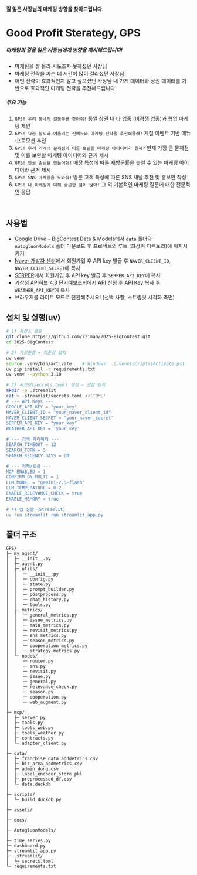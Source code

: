 #### 길 잃은 사장님의 마케팅 방향을 찾아드립니다. 
# Good Profit Sterategy, GPS
##### 마케팅의 길을 잃은 사장님에게 방향을 제시해드립니다! 
- 마케팅을 잘 몰라 시도조차 못하셨던 사장님
- 마케팅 전략을 짜는 데 시간이 많이 걸리셨던 사장님
- 어떤 전략이 효과적인지 알고 싶으셨던 사장님
내 가게 데이터와 상권 데이터를 기반으로 효과적인 마케팅 전략을 추천해드립니다! 
##### 주요 기능
1. `GPS! 우리 동네의 길동무를 찾아줘!` 동일 상권 내 타 업종 (비경쟁 업종)과 협업 마케팅 제안
2. `GPS! 요즘 날씨와 어울리는 신메뉴와 마케팅 전략을 추천해줄래?` 계절 이벤트 기반 메뉴·프로모션 추천
3. `GPS! 우리 가게의 문제점과 이를 보완할 마케팅 아이디어가 뭘까?` 현재 가장 큰 문제점 및 이를 보완할 마케팅 아이디어와 근거 제시
4. `GPS! 단골 손님을 만들어줘!` 매장 특성에 따른 재방문률을 높일 수 있는 마케팅 아이디어와 근거 제시
5. `GPS! SNS 마케팅을 도와줘!` 방문 고객 특성에 따른 SNS 채널 추천 및 홍보안 작성
6. `GPS! 나 마케팅에 대해 궁금한 점이 많아!` 그 외 기본적인 마케팅 질문에 대한 전문적인 응답


<br>

## 사용법
- [Google Drive – BigContest Data & Models](https://drive.google.com/drive/folders/1PHuQ0MktQrNGLxbpdMhAsIu1dLTfrc56?usp=sharing)에서 `data` 폴더와 `AutogluonModels` 폴더 다운로드 후 프로젝트의 루트 (최상위 디렉토리)에 위치시키기
- [Naver 개발자 센터](https://developers.naver.com/main/)에서 회원가입 후 API key 발급 후 `NAVER_CLIENT_ID`, `NAVER_CLIENT_SECRET`에 복사
- [SERPER](https://serper.dev/?utm_term=google%20search%20api&gad_source=1&gad_campaignid=18303173259&gbraid=0AAAAAo4ZGoFTAeI1fAA-lanHIZ6WQlowT&gclid=CjwKCAjwgeLHBhBuEiwAL5gNEfzLIWpKg1JLqHiADvDkkEgYntLfZAJOmEG0Xs3UkvmsNrPQwX7_pBoCYV4QAvD_BwE)에서 회원가입 후 API key 발급 후 `SERPER_API_KEY`에 복사
- [기상청 API허브 4.3 단기예보조회](https://apihub.kma.go.kr/)에서 API 신청 후 API Key 복사 후 `WEATHER_API_KEY`에 복사
- 브라우저를 라이트 모드로 전환해주세요! (선택 사항, 스트림릿 시각화 측면)

## 설치 및 실행(uv)
```bash
# 1) 저장소 클론
git clone https://github.com/zziman/2025-BigContest.git
cd 2025-BigContest

# 2) 가상환경 + 의존성 설치
uv venv
source .venv/bin/activate    # Windows: .\.venv\Scripts\Activate.ps1
uv pip install -r requirements.txt
uv venv --python 3.10

# 3) 시크릿(secrets.toml) 생성 — 권장 방식
mkdir -p .streamlit
cat > .streamlit/secrets.toml <<'TOML'
# --- API Keys ---
GOOGLE_API_KEY = "your_key"                 
NAVER_CLIENT_ID = "your_naver_client_id"
NAVER_CLIENT_SECRET = "your_naver_secret"
SERPER_API_KEY = "your_key"                         
WEATHER_API_KEY = 'your_key'

# --- 검색 파라미터 ---
SEARCH_TIMEOUT = 12
SEARCH_TOPK = 5
SEARCH_RECENCY_DAYS = 60

# --- 정책/토글 ---
MCP_ENABLED = 1
CONFIRM_ON_MULTI = 1
LLM_MODEL = "gemini-2.5-flash"
LLM_TEMPERATURE = 0.2
ENABLE_RELEVANCE_CHECK = true
ENABLE_MEMORY = true

# 4) 앱 실행 (Streamlit)
uv run streamlit run streamlit_app.py

```

## 폴더 구조
```
GPS/
├─ my_agent/
│  ├─ __init__.py
│  ├─ agent.py
│  ├─ utils/
│  │  ├─ __init__.py
│  │  ├─ config.py
│  │  ├─ state.py
│  │  ├─ prompt_builder.py
│  │  ├─ postprocess.py
│  │  ├─ chat_history.py
│  │  └─ tools.py
│  ├─ metrics/
│  │  ├─ general_metrics.py
│  │  ├─ issue_metrics.py
│  │  ├─ main_metrics.py
│  │  ├─ revisit_metrics.py
│  │  ├─ sns_metrics.py
│  │  ├─ season_metrics.py
│  │  ├─ cooperation_metrics.py
│  │  └─ strategy_metrics.py
│  └─ nodes/
│     ├─ router.py
│     ├─ sns.py
│     ├─ revisit.py
│     ├─ issue.py
│     ├─ general.py
│     ├─ relevance_check.py
│     ├─ season.py
│     ├─ cooperation.py
│     └─ web_augment.py
│
├─ mcp/
│  ├─ server.py
│  ├─ tools.py
│  ├─ tools_web.py
│  ├─ tools_weather.py
│  ├─ contracts.py
│  └─ adapter_client.py
│
├─ data/
│  ├─ franchise_data_addmetrics.csv
│  ├─ biz_area_addmetrics.csv
│  ├─ admin_dong.csv
│  ├─ label_encoder_store.pkl
│  ├─ preprocessed_df.csv
│  └─ data.duckdb
│
├─ scripts/
│  └─ build_duckdb.py
│
├─ assets/
│
├─ docs/
│
├─ AutogluonModels/
│
├─ time_series.py
├─ dashboard.py
├─ streamlit_app.py
├─ .streamlit/
│  └─ secrets.toml
└─ requirements.txt                                                                                                              
```                                                 
<br>
